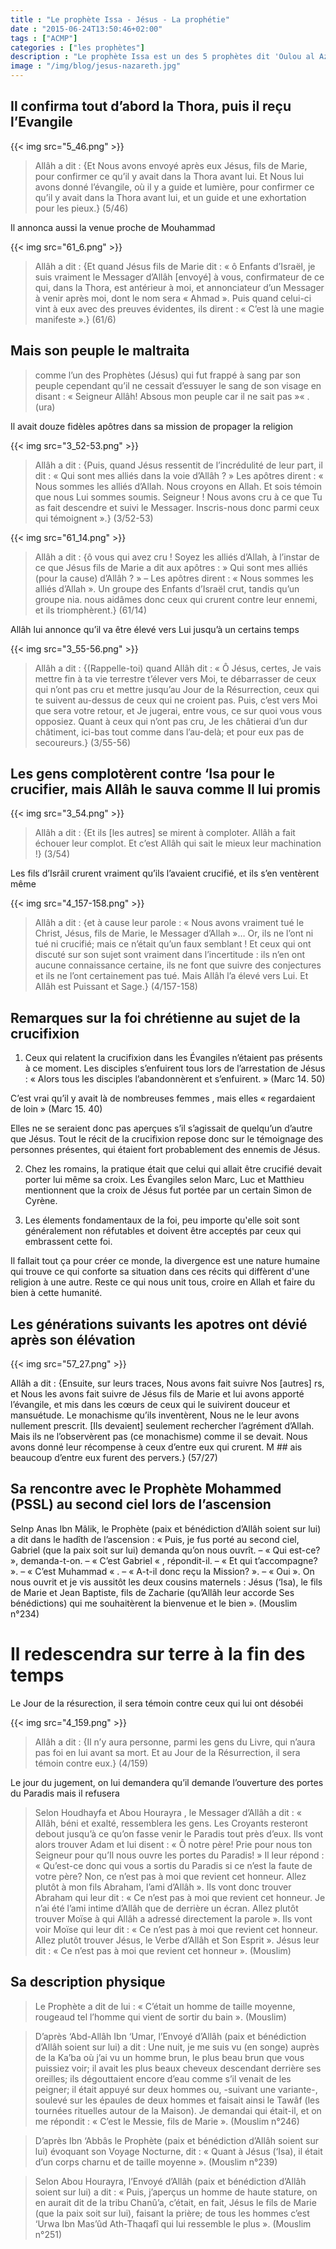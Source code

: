 ```yaml
---
title : "Le prophète Issa - Jésus - La prophétie"
date : "2015-06-24T13:50:46+02:00"
tags : ["ACMP"]
categories : ["les prophètes"]
description : "Le prophète Issa est un des 5 prophètes dit 'Oulou al Azm'"
image : "/img/blog/jesus-nazareth.jpg"
---
```


## Il confirma tout d’abord la Thora, puis il reçu l’Evangile

{{< img src="5_46.png" >}}

>Allâh a dit : {Et Nous avons envoyé après eux Jésus, fils de Marie, pour
confirmer ce qu’il y avait dans la Thora avant lui. Et Nous lui avons donné
l’évangile, où il y a guide et lumière, pour confirmer ce qu’il y avait dans la
Thora avant lui, et un guide et une exhortation pour les pieux.} (5/46)

Il annonca aussi la venue proche de Mouhammad

{{< img src="61_6.png" >}}

>Allâh a dit : {Et quand Jésus fils de Marie dit : « ô Enfants d’Israël, je suis
vraiment le Messager d’Allâh [envoyé] à vous, confirmateur de ce qui, dans la
Thora, est antérieur à moi, et annonciateur d’un Messager à venir après moi,
dont le nom sera « Ahmad ». Puis quand celui-ci vint à eux avec des preuves
évidentes, ils dirent : « C’est là une magie manifeste ».} (61/6)

## Mais son peuple le maltraita

>comme l’un des Prophètes (Jésus) qui fut frappé à sang par son peuple cependant
qu’il ne cessait d’essuyer le sang de son visage en disant : « Seigneur Allâh!
Absous mon peuple car il ne sait pas »« . (ura)

Il avait douze fidèles apôtres dans sa mission de propager la religion

{{< img src="3_52-53.png" >}}

>Allâh a dit : {Puis, quand Jésus ressentit de l’incrédulité de leur part, il dit
: « Qui sont mes alliés dans la voie d’Allâh ? » Les apôtres dirent : « Nous
sommes les alliés d’Allah. Nous croyons en Allah. Et sois témoin que nous Lui
sommes soumis. Seigneur ! Nous avons cru à ce que Tu as fait descendre et suivi
le Messager. Inscris-nous donc parmi ceux qui témoignent ».} (3/52-53)

{{< img src="61_14.png" >}}

>Allâh a dit : {ô vous qui avez cru ! Soyez les alliés d’Allah, à l’instar de ce
que Jésus fils de Marie a dit aux apôtres :  » Qui sont mes alliés (pour la
cause) d’Allâh ?  » – Les apôtres dirent : « Nous sommes les alliés d’Allah ».
Un groupe des Enfants d’Israël crut, tandis qu’un groupe nia. nous aidâmes donc
ceux qui crurent contre leur ennemi, et ils triomphèrent.} (61/14)

Allâh lui annonce qu’il va être élevé vers Lui jusqu’à un certains temps

{{< img src="3_55-56.png" >}}

>Allâh a dit : {(Rappelle-toi) quand Allâh dit : « Ô Jésus, certes, Je vais
mettre fin à ta vie terrestre t’élever vers Moi, te débarrasser de ceux qui
n’ont pas cru et mettre jusqu’au Jour de la Résurrection, ceux qui te suivent
au-dessus de ceux qui ne croient pas. Puis, c’est vers Moi que sera votre
retour, et Je jugerai, entre vous, ce sur quoi vous vous opposiez. Quant à ceux
qui n’ont pas cru, Je les châtierai d’un dur châtiment, ici-bas tout comme dans
l’au-delà; et pour eux pas de secoureurs.} (3/55-56)

## Les gens complotèrent contre ‘Isa pour le crucifier, mais Allâh le sauva comme Il lui promis

{{< img src="3_54.png" >}}

>Allâh a dit : {Et ils [les autres] se mirent à comploter. Allâh a fait échouer
leur complot. Et c’est Allâh qui sait le mieux leur machination !} (3/54)

Les fils d’Isrâil crurent vraiment qu’ils l’avaient crucifié, et ils s’en
ventèrent même

{{< img src="4_157-158.png" >}}

>Allâh a dit : {et à cause leur parole : « Nous avons vraiment tué le Christ,
Jésus, fils de Marie, le Messager d’Allah »… Or, ils ne l’ont ni tué ni
crucifié; mais ce n’était qu’un faux semblant ! Et ceux qui ont discuté sur son
sujet sont vraiment dans l’incertitude : ils n’en ont aucune connaissance
certaine, ils ne font que suivre des conjectures et ils ne l’ont certainement
pas tué. Mais Allâh l’a élevé vers Lui. Et Allâh est Puissant et Sage.}
(4/157-158)

## Remarques sur la foi chrétienne au sujet de la crucifixion

1. Ceux qui relatent la crucifixion dans les Évangiles n’étaient pas présents à
ce moment. Les disciples s’enfuirent tous lors de l’arrestation de Jésus : «
Alors tous les disciples l’abandonnèrent et s’enfuirent. » (Marc 14. 50)

C’est vrai qu’il y avait là de nombreuses femmes , mais elles « regardaient de
loin » (Marc 15. 40)

Elles ne se seraient donc pas aperçues s’il s’agissait de quelqu’un d’autre que
Jésus. Tout le récit de la crucifixion repose donc sur le témoignage des
personnes présentes, qui étaient fort probablement des ennemis de Jésus.

2. Chez les romains, la pratique était que celui qui allait être crucifié devait
porter lui même sa croix. Les Évangiles selon Marc, Luc et Matthieu mentionnent
que la croix de Jésus fut portée par un certain Simon de Cyrène.

3. Les élements fondamentaux de la foi, peu importe qu'elle soit sont
généralement non réfutables et doivent être acceptés par ceux qui embrassent
cette foi.

Il fallait tout ça pour créer ce monde, la divergence est une nature humaine qui
trouve ce qui conforte sa situation dans ces récits qui diffèrent d'une religion
à une autre. Reste ce qui nous unit tous, croire en Allah et faire du bien à
cette humanité.


## Les générations suivants les apotres ont dévié après son élévation

{{< img src="57_27.png" >}}
>
Allâh a dit : {Ensuite, sur leurs traces, Nous avons fait suivre Nos [autres]
rs, et Nous les avons fait suivre de Jésus fils de Marie et lui avons apporté
l’évangile, et mis dans les cœurs de ceux qui le suivirent douceur et
mansuétude. Le monachisme qu’ils inventèrent, Nous ne le leur avons nullement
prescrit. [Ils devaient] seulement rechercher l’agrément d’Allah. Mais ils ne
l’observèrent pas (ce monachisme) comme il se devait. Nous avons donné leur
récompense à ceux d’entre eux qui crurent. M ## ais beaucoup d’entre eux furent
des pervers.} (57/27)

## Sa rencontre avec le Prophète Mohammed (PSSL) au second ciel lors de l’ascension

Selnp Anas Ibn Mâlik, le Prophète (paix et bénédiction d’Allâh soient sur lui) a
dit dans le hadîth de l’ascension : « Puis, je fus porté au second ciel, Gabriel
(que la paix soit sur lui) demanda qu’on nous ouvrît. – « Qui est-ce? »,
demanda-t-on. – « C’est Gabriel « , répondit-il. – « Et qui t’accompagne? ». – «
C’est Muhammad « . – « A-t-il donc reçu la Mission? ». – « Oui ». On nous ouvrit
et je vis aussitôt les deux cousins maternels : Jésus (‘Isa), le fils de Marie
et Jean Baptiste, fils de Zacharie (qu’Allâh leur accorde Ses bénédictions) qui
me souhaitèrent la bienvenue et le bien ». (Mouslim n°234)

# Il redescendra sur terre à la fin des temps

Le Jour de la résurection, il sera témoin contre ceux qui lui ont désobéi

{{< img src="4_159.png" >}}

>Allâh a dit : {Il n’y aura personne, parmi les gens du Livre, qui n’aura pas foi
en lui avant sa mort. Et au Jour de la Résurrection, il sera témoin contre eux.}
(4/159)

Le jour du jugement, on lui demandera qu’il demande l’ouverture des portes du
Paradis mais il refusera

>Selon Houdhayfa et Abou Hourayra , le Messager d’Allâh a dit : « Allâh, béni et
exalté, ressemblera les gens. Les Croyants resteront debout jusqu’à ce qu’on
fasse venir le Paradis tout près d’eux. Ils vont alors trouver Adam et lui
disent : « Ô notre père! Prie pour nous ton Seigneur pour qu’Il nous ouvre les
portes du Paradis! » Il leur répond : « Qu’est-ce donc qui vous a sortis du
Paradis si ce n’est la faute de votre père? Non, ce n’est pas à moi que revient
cet honneur. Allez plutôt à mon fils Abraham, l’ami d’Allâh ». Ils vont donc
trouver Abraham qui leur dit : « Ce n’est pas à moi que revient cet honneur. Je
n’ai été l’ami intime d’Allâh que de derrière un écran. Allez plutôt trouver
Moïse à qui Allâh a adressé directement la parole ». Ils vont voir Moïse qui
leur dit : « Ce n’est pas à moi que revient cet honneur. Allez plutôt trouver
Jésus, le Verbe d’Allâh et Son Esprit ». Jésus leur dit : « Ce n’est pas à moi
que revient cet honneur ». (Mouslim)

## Sa description physique

>Le Prophète a dit de lui : « C’était un homme de taille moyenne, rougeaud tel
l’homme qui vient de sortir du bain ». (Mouslim)

>D’après ‘Abd-Allâh Ibn ‘Umar, l’Envoyé d’Allâh (paix et bénédiction d’Allâh
soient sur lui) a dit : Une nuit, je me suis vu (en songe) auprès de la Ka’ba où
j’ai vu un homme brun, le plus beau brun que vous puissiez voir; il avait les
plus beaux cheveux descendant derrière ses oreilles; ils dégouttaient encore
d’eau comme s’il venait de les peigner; il était appuyé sur deux hommes ou,
-suivant une variante-, soulevé sur les épaules de deux hommes et faisait ainsi
le Tawâf (les tournées rituelles autour de la Maison). Je demandai qui était-il,
et on me répondit : « C’est le Messie, fils de Marie ». (Mouslim n°246)

>D’après Ibn ‘Abbâs le Prophète (paix et bénédiction d’Allâh soient sur lui)
évoquant son Voyage Nocturne, dit : « Quant à Jésus (‘Isa), il était d’un corps
charnu et de taille moyenne ». (Mouslim n°239)

>Selon Abou Hourayra, l’Envoyé d’Allâh (paix et bénédiction d’Allâh soient sur
lui) a dit : « Puis, j’aperçus un homme de haute stature, on en aurait dit de la
tribu Chanû’a, c’était, en fait, Jésus le fils de Marie (que la paix soit sur
lui), faisant la prière; de tous les hommes c’est ‘Urwa Ibn Mas’ûd Ath-Thaqafî
qui lui ressemble le plus ». (Mouslim n°251)
